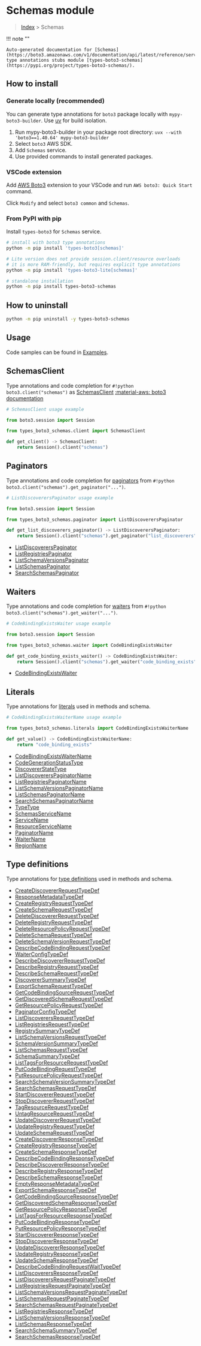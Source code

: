 #  Schemas module

> [Index](../README.md) > Schemas

!!! note ""

    Auto-generated documentation for [Schemas](https://boto3.amazonaws.com/v1/documentation/api/latest/reference/services/schemas.html#schemas)
    type annotations stubs module [types-boto3-schemas](https://pypi.org/project/types-boto3-schemas/).

## How to install

### Generate locally (recommended)

You can generate type annotations for `boto3` package locally with `mypy-boto3-builder`.
Use [uv](https://docs.astral.sh/uv/getting-started/installation/) for build isolation.

1. Run mypy-boto3-builder in your package root directory: `uvx --with 'boto3==1.40.64' mypy-boto3-builder`
1. Select `boto3` AWS SDK.
1. Add `Schemas` service.
1. Use provided commands to install generated packages.


### VSCode extension

Add [AWS Boto3](https://marketplace.visualstudio.com/items?itemName=Boto3typed.boto3-ide)
extension to your VSCode and run `AWS boto3: Quick Start` command.

Click `Modify` and select `boto3 common` and `Schemas`.


### From PyPI with pip

Install `types-boto3` for `Schemas` service.

```bash
# install with boto3 type annotations
python -m pip install 'types-boto3[schemas]'

# Lite version does not provide session.client/resource overloads
# it is more RAM-friendly, but requires explicit type annotations
python -m pip install 'types-boto3-lite[schemas]'

# standalone installation
python -m pip install types-boto3-schemas
```



## How to uninstall

```bash
python -m pip uninstall -y types-boto3-schemas
```

## Usage

Code samples can be found in [Examples](./usage.md).

## SchemasClient

Type annotations and code completion for  `#!python boto3.client("schemas")` as [SchemasClient](./client.md)
[:material-aws: boto3 documentation](https://boto3.amazonaws.com/v1/documentation/api/latest/reference/services/schemas.html#Schemas.Client)

```python
# SchemasClient usage example

from boto3.session import Session

from types_boto3_schemas.client import SchemasClient

def get_client() -> SchemasClient:
    return Session().client("schemas")
```


## Paginators

Type annotations and code completion for [paginators](./paginators.md)
from `#!python boto3.client("schemas").get_paginator("...")`.

```python
# ListDiscoverersPaginator usage example

from boto3.session import Session

from types_boto3_schemas.paginator import ListDiscoverersPaginator

def get_list_discoverers_paginator() -> ListDiscoverersPaginator:
    return Session().client("schemas").get_paginator("list_discoverers"))
```

- [ListDiscoverersPaginator](./paginators.md#listdiscovererspaginator)
- [ListRegistriesPaginator](./paginators.md#listregistriespaginator)
- [ListSchemaVersionsPaginator](./paginators.md#listschemaversionspaginator)
- [ListSchemasPaginator](./paginators.md#listschemaspaginator)
- [SearchSchemasPaginator](./paginators.md#searchschemaspaginator)




## Waiters

Type annotations and code completion for [waiters](./waiters.md)
from `#!python boto3.client("schemas").get_waiter("...")`.

```python
# CodeBindingExistsWaiter usage example

from boto3.session import Session

from types_boto3_schemas.waiter import CodeBindingExistsWaiter

def get_code_binding_exists_waiter() -> CodeBindingExistsWaiter:
    return Session().client("schemas").get_waiter("code_binding_exists")
```

- [CodeBindingExistsWaiter](./waiters.md#codebindingexistswaiter)







## Literals

Type annotations for [literals](./literals.md) used in methods and schema.

```python
# CodeBindingExistsWaiterName usage example

from types_boto3_schemas.literals import CodeBindingExistsWaiterName

def get_value() -> CodeBindingExistsWaiterName:
    return "code_binding_exists"
```

- [CodeBindingExistsWaiterName](./literals.md#codebindingexistswaitername)
- [CodeGenerationStatusType](./literals.md#codegenerationstatustype)
- [DiscovererStateType](./literals.md#discovererstatetype)
- [ListDiscoverersPaginatorName](./literals.md#listdiscovererspaginatorname)
- [ListRegistriesPaginatorName](./literals.md#listregistriespaginatorname)
- [ListSchemaVersionsPaginatorName](./literals.md#listschemaversionspaginatorname)
- [ListSchemasPaginatorName](./literals.md#listschemaspaginatorname)
- [SearchSchemasPaginatorName](./literals.md#searchschemaspaginatorname)
- [TypeType](./literals.md#typetype)
- [SchemasServiceName](./literals.md#schemasservicename)
- [ServiceName](./literals.md#servicename)
- [ResourceServiceName](./literals.md#resourceservicename)
- [PaginatorName](./literals.md#paginatorname)
- [WaiterName](./literals.md#waitername)
- [RegionName](./literals.md#regionname)




## Type definitions

Type annotations for [type definitions](./type_defs.md) used in methods and schema.

- [CreateDiscovererRequestTypeDef](./type_defs.md#creatediscovererrequesttypedef)
- [ResponseMetadataTypeDef](./type_defs.md#responsemetadatatypedef)
- [CreateRegistryRequestTypeDef](./type_defs.md#createregistryrequesttypedef)
- [CreateSchemaRequestTypeDef](./type_defs.md#createschemarequesttypedef)
- [DeleteDiscovererRequestTypeDef](./type_defs.md#deletediscovererrequesttypedef)
- [DeleteRegistryRequestTypeDef](./type_defs.md#deleteregistryrequesttypedef)
- [DeleteResourcePolicyRequestTypeDef](./type_defs.md#deleteresourcepolicyrequesttypedef)
- [DeleteSchemaRequestTypeDef](./type_defs.md#deleteschemarequesttypedef)
- [DeleteSchemaVersionRequestTypeDef](./type_defs.md#deleteschemaversionrequesttypedef)
- [DescribeCodeBindingRequestTypeDef](./type_defs.md#describecodebindingrequesttypedef)
- [WaiterConfigTypeDef](./type_defs.md#waiterconfigtypedef)
- [DescribeDiscovererRequestTypeDef](./type_defs.md#describediscovererrequesttypedef)
- [DescribeRegistryRequestTypeDef](./type_defs.md#describeregistryrequesttypedef)
- [DescribeSchemaRequestTypeDef](./type_defs.md#describeschemarequesttypedef)
- [DiscovererSummaryTypeDef](./type_defs.md#discoverersummarytypedef)
- [ExportSchemaRequestTypeDef](./type_defs.md#exportschemarequesttypedef)
- [GetCodeBindingSourceRequestTypeDef](./type_defs.md#getcodebindingsourcerequesttypedef)
- [GetDiscoveredSchemaRequestTypeDef](./type_defs.md#getdiscoveredschemarequesttypedef)
- [GetResourcePolicyRequestTypeDef](./type_defs.md#getresourcepolicyrequesttypedef)
- [PaginatorConfigTypeDef](./type_defs.md#paginatorconfigtypedef)
- [ListDiscoverersRequestTypeDef](./type_defs.md#listdiscoverersrequesttypedef)
- [ListRegistriesRequestTypeDef](./type_defs.md#listregistriesrequesttypedef)
- [RegistrySummaryTypeDef](./type_defs.md#registrysummarytypedef)
- [ListSchemaVersionsRequestTypeDef](./type_defs.md#listschemaversionsrequesttypedef)
- [SchemaVersionSummaryTypeDef](./type_defs.md#schemaversionsummarytypedef)
- [ListSchemasRequestTypeDef](./type_defs.md#listschemasrequesttypedef)
- [SchemaSummaryTypeDef](./type_defs.md#schemasummarytypedef)
- [ListTagsForResourceRequestTypeDef](./type_defs.md#listtagsforresourcerequesttypedef)
- [PutCodeBindingRequestTypeDef](./type_defs.md#putcodebindingrequesttypedef)
- [PutResourcePolicyRequestTypeDef](./type_defs.md#putresourcepolicyrequesttypedef)
- [SearchSchemaVersionSummaryTypeDef](./type_defs.md#searchschemaversionsummarytypedef)
- [SearchSchemasRequestTypeDef](./type_defs.md#searchschemasrequesttypedef)
- [StartDiscovererRequestTypeDef](./type_defs.md#startdiscovererrequesttypedef)
- [StopDiscovererRequestTypeDef](./type_defs.md#stopdiscovererrequesttypedef)
- [TagResourceRequestTypeDef](./type_defs.md#tagresourcerequesttypedef)
- [UntagResourceRequestTypeDef](./type_defs.md#untagresourcerequesttypedef)
- [UpdateDiscovererRequestTypeDef](./type_defs.md#updatediscovererrequesttypedef)
- [UpdateRegistryRequestTypeDef](./type_defs.md#updateregistryrequesttypedef)
- [UpdateSchemaRequestTypeDef](./type_defs.md#updateschemarequesttypedef)
- [CreateDiscovererResponseTypeDef](./type_defs.md#creatediscovererresponsetypedef)
- [CreateRegistryResponseTypeDef](./type_defs.md#createregistryresponsetypedef)
- [CreateSchemaResponseTypeDef](./type_defs.md#createschemaresponsetypedef)
- [DescribeCodeBindingResponseTypeDef](./type_defs.md#describecodebindingresponsetypedef)
- [DescribeDiscovererResponseTypeDef](./type_defs.md#describediscovererresponsetypedef)
- [DescribeRegistryResponseTypeDef](./type_defs.md#describeregistryresponsetypedef)
- [DescribeSchemaResponseTypeDef](./type_defs.md#describeschemaresponsetypedef)
- [EmptyResponseMetadataTypeDef](./type_defs.md#emptyresponsemetadatatypedef)
- [ExportSchemaResponseTypeDef](./type_defs.md#exportschemaresponsetypedef)
- [GetCodeBindingSourceResponseTypeDef](./type_defs.md#getcodebindingsourceresponsetypedef)
- [GetDiscoveredSchemaResponseTypeDef](./type_defs.md#getdiscoveredschemaresponsetypedef)
- [GetResourcePolicyResponseTypeDef](./type_defs.md#getresourcepolicyresponsetypedef)
- [ListTagsForResourceResponseTypeDef](./type_defs.md#listtagsforresourceresponsetypedef)
- [PutCodeBindingResponseTypeDef](./type_defs.md#putcodebindingresponsetypedef)
- [PutResourcePolicyResponseTypeDef](./type_defs.md#putresourcepolicyresponsetypedef)
- [StartDiscovererResponseTypeDef](./type_defs.md#startdiscovererresponsetypedef)
- [StopDiscovererResponseTypeDef](./type_defs.md#stopdiscovererresponsetypedef)
- [UpdateDiscovererResponseTypeDef](./type_defs.md#updatediscovererresponsetypedef)
- [UpdateRegistryResponseTypeDef](./type_defs.md#updateregistryresponsetypedef)
- [UpdateSchemaResponseTypeDef](./type_defs.md#updateschemaresponsetypedef)
- [DescribeCodeBindingRequestWaitTypeDef](./type_defs.md#describecodebindingrequestwaittypedef)
- [ListDiscoverersResponseTypeDef](./type_defs.md#listdiscoverersresponsetypedef)
- [ListDiscoverersRequestPaginateTypeDef](./type_defs.md#listdiscoverersrequestpaginatetypedef)
- [ListRegistriesRequestPaginateTypeDef](./type_defs.md#listregistriesrequestpaginatetypedef)
- [ListSchemaVersionsRequestPaginateTypeDef](./type_defs.md#listschemaversionsrequestpaginatetypedef)
- [ListSchemasRequestPaginateTypeDef](./type_defs.md#listschemasrequestpaginatetypedef)
- [SearchSchemasRequestPaginateTypeDef](./type_defs.md#searchschemasrequestpaginatetypedef)
- [ListRegistriesResponseTypeDef](./type_defs.md#listregistriesresponsetypedef)
- [ListSchemaVersionsResponseTypeDef](./type_defs.md#listschemaversionsresponsetypedef)
- [ListSchemasResponseTypeDef](./type_defs.md#listschemasresponsetypedef)
- [SearchSchemaSummaryTypeDef](./type_defs.md#searchschemasummarytypedef)
- [SearchSchemasResponseTypeDef](./type_defs.md#searchschemasresponsetypedef)

